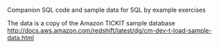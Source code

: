 Companion SQL code and sample data for SQL by example exercises

The data is a copy of the Amazon TICKIT sample database
http://docs.aws.amazon.com/redshift/latest/dg/cm-dev-t-load-sample-data.html

